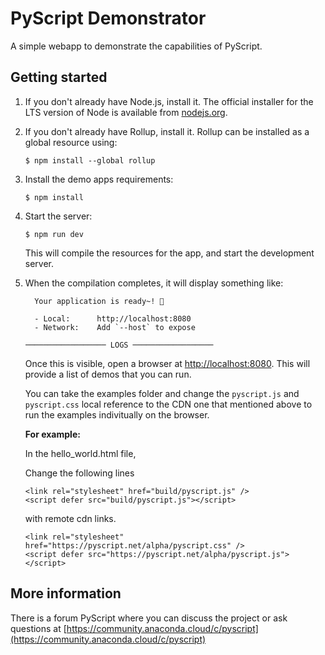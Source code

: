 # PyScript Demonstrator

A simple webapp to demonstrate the capabilities of PyScript.

## Getting started

1. If you don't already have Node.js, install it. The official installer for the
   LTS version of Node is available from [nodejs.org](https://nodejs.org/).

2. If you don't already have Rollup, install it. Rollup can be installed as a
   global resource using:

       $ npm install --global rollup

3. Install the demo apps requirements:

       $ npm install

4. Start the server:

       $ npm run dev

   This will compile the resources for the app, and start the development server.

5. When the compilation completes, it will display something like:

         Your application is ready~! 🚀

         - Local:      http://localhost:8080
         - Network:    Add `--host` to expose

       ────────────────── LOGS ──────────────────

   Once this is visible, open a browser at
   [http://localhost:8080](http://localhost:8080). This will provide a list of
   demos that you can run.


   You can take the examples folder and change the `pyscript.js` and `pyscript.css` local reference to the CDN one that mentioned above to run the examples indivitually on the browser.

   **For example:**

   In the hello_world.html file,

   Change the following lines 

   ```
   <link rel="stylesheet" href="build/pyscript.js" /> 
   <script defer src="build/pyscript.js"></script>
   ```

   with remote cdn links.

   ```
   <link rel="stylesheet" href="https://pyscript.net/alpha/pyscript.css" />
   <script defer src="https://pyscript.net/alpha/pyscript.js"></script>
   ```


## More information

There is a forum PyScript where you can discuss the project or ask questions at [https://community.anaconda.cloud/c/pyscript](https://community.anaconda.cloud/c/pyscript)
